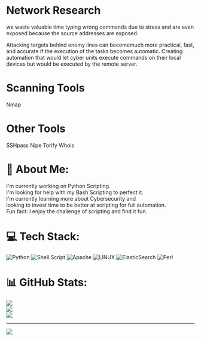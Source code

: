 # Network Research

we waste valuable time typing wrong commands due to stress and are even exposed because the source addresses are exposed.

Attacking targets behind enemy lines can becomemuch more practical, fast, and accurate if the execution of the tasks becomes automatic.
Creating automation that would let cyber units execute commands on their local devices but would be executed by the remote server.
# Scanning Tools 
Nmap

# Other Tools 
SSHpass
Nipe
Torify
Whois

# 💫 About Me:
I'm currently working on Python Scripting.<br>I'm looking for help with my Bash Scripting to perfect it. <br>I'm currently learning more about Cybersecurity and <br>looking to invest time to be better at scripting for full automation. <br>Fun fact: I enjoy the challenge of scripting and find it fun. 


# 💻 Tech Stack:
![Python](https://img.shields.io/badge/python-3670A0?style=for-the-badge&logo=python&logoColor=ffdd54) ![Shell Script](https://img.shields.io/badge/shell_script-%23121011.svg?style=for-the-badge&logo=gnu-bash&logoColor=white) ![Apache](https://img.shields.io/badge/apache-%23D42029.svg?style=for-the-badge&logo=apache&logoColor=white) ![LINUX](https://img.shields.io/badge/Linux-FCC624?style=for-the-badge&logo=linux&logoColor=black) ![ElasticSearch](https://img.shields.io/badge/-ElasticSearch-005571?style=for-the-badge&logo=elasticsearch) ![Perl](https://img.shields.io/badge/perl-%2339457E.svg?style=for-the-badge&logo=perl&logoColor=white)
# 📊 GitHub Stats:
![](https://github-readme-stats.vercel.app/api?username=Leonardyeo4939&theme=dracula&hide_border=false&include_all_commits=true&count_private=false)<br/>
![](https://github-readme-streak-stats.herokuapp.com/?user=Leonardyeo4939&theme=dracula&hide_border=false)<br/>
![](https://github-readme-stats.vercel.app/api/top-langs/?username=Leonardyeo4939&theme=dracula&hide_border=false&include_all_commits=true&count_private=false&layout=compact)

---
[![](https://visitcount.itsvg.in/api?id=Leonardyeo4939&icon=0&color=0)](https://visitcount.itsvg.in)

<!-- Proudly created with GPRM ( https://gprm.itsvg.in ) -->
